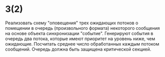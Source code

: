 ﻿# 3(2)
Реализовать схему "оповещения" трех ожидающих потоков о помещении в очередь (произвольного формата) некоторого сообщения на основе объекта синхронизации "событие". Генерируют события в очередь два потока, которые имеют приоритет на уровень ниже, чем ожидающие. Посчитать среднее число обработанных каждым потоком сообщений. Очередь должна быть защищена критической секцией.